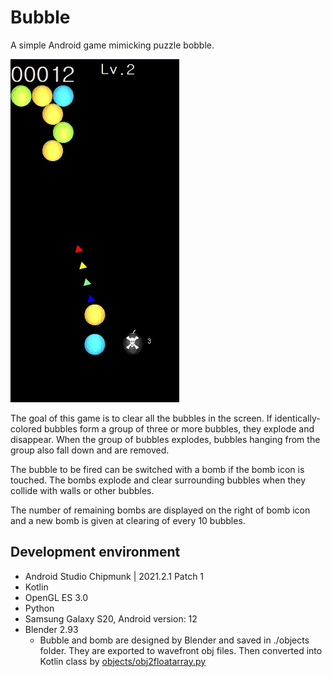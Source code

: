 # Bubble
A simple Android game mimicking puzzle bobble.

![screenshot](images/screenshot.jpg)

The goal of this game is to clear all the bubbles in the screen. If identically-colored bubbles form a group of three or more bubbles, they explode and disappear. When the group of bubbles explodes, bubbles hanging from the group also fall down and are removed.


The bubble to be fired can be switched with a bomb if the bomb icon is touched. The bombs explode and clear surrounding bubbles when they collide with walls or other bubbles.

The number of remaining bombs are displayed on the right of bomb icon and a new bomb is given at clearing of every 10 bubbles.


## Development environment
- Android Studio Chipmunk | 2021.2.1 Patch 1
- Kotlin
- OpenGL ES 3.0
- Python
- Samsung Galaxy S20, Android version: 12
- Blender 2.93
    - Bubble and bomb are designed by Blender and saved in ./objects folder. They are exported to wavefront obj files. Then converted into Kotlin class by [objects/obj2floatarray.py](objects/obj2floatarray.py)





